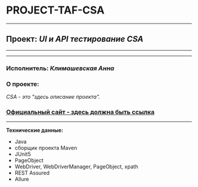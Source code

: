 # **PROJECT-TAF-CSA**
***
## **Проект:** *UI и API тестирование CSA*
___
___
### **Исполнитель:** *Климашевская Анна*
### **О проекте:**
*CSA - это "здесь описание проекта".*
###  [Официальный сайт - здесь должна быть ссылка](https://www.google.com/)
***
**Технические данные:**
- Java
- сборщик проекта Maven
- JUnit5
- PageObject
- WebDriver, WebDriverManager, PageObject, xpath
- REST Assured
- Allure
